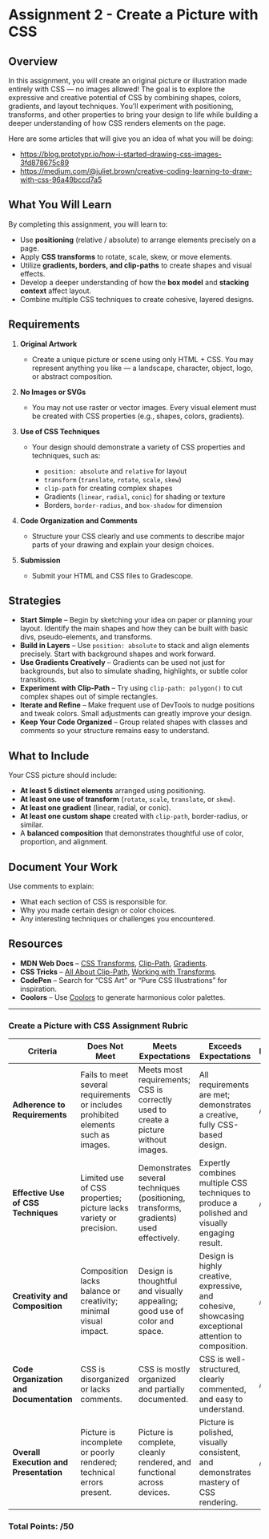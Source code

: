 # Assignment 2 - Create a Picture with CSS

## Overview

In this assignment, you will create an original picture or illustration made entirely with CSS — no images allowed! The goal is to explore the expressive and creative potential of CSS by combining shapes, colors, gradients, and layout techniques. You’ll experiment with positioning, transforms, and other properties to bring your design to life while building a deeper understanding of how CSS renders elements on the page.

Here are some articles that will give you an idea of what you will be doing: 

- https://blog.prototypr.io/how-i-started-drawing-css-images-3fd878675c89
- https://medium.com/@juliet.brown/creative-coding-learning-to-draw-with-css-96a49bccd7a5

## What You Will Learn

By completing this assignment, you will learn to:

* Use **positioning** (relative / absolute) to arrange elements precisely on a page.
* Apply **CSS transforms** to rotate, scale, skew, or move elements.
* Utilize **gradients, borders, and clip-paths** to create shapes and visual effects.
* Develop a deeper understanding of how the **box model** and **stacking context** affect layout.
* Combine multiple CSS techniques to create cohesive, layered designs.

## Requirements

1. **Original Artwork**

   * Create a unique picture or scene using only HTML + CSS. You may represent anything you like — a landscape, character, object, logo, or abstract composition.

2. **No Images or SVGs**

   * You may not use raster or vector images. Every visual element must be created with CSS properties (e.g., shapes, colors, gradients).

3. **Use of CSS Techniques**

   * Your design should demonstrate a variety of CSS properties and techniques, such as:

     * `position: absolute` and `relative` for layout
     * `transform` (`translate`, `rotate`, `scale`, `skew`)
     * `clip-path` for creating complex shapes
     * Gradients (`linear`, `radial`, `conic`) for shading or texture
     * Borders, `border-radius`, and `box-shadow` for dimension

4. **Code Organization and Comments**

   * Structure your CSS clearly and use comments to describe major parts of your drawing and explain your design choices.

5. **Submission**

   * Submit your HTML and CSS files to Gradescope.

## Strategies

* **Start Simple** – Begin by sketching your idea on paper or planning your layout. Identify the main shapes and how they can be built with basic divs, pseudo-elements, and transforms.
* **Build in Layers** – Use `position: absolute` to stack and align elements precisely. Start with background shapes and work forward.
* **Use Gradients Creatively** – Gradients can be used not just for backgrounds, but also to simulate shading, highlights, or subtle color transitions.
* **Experiment with Clip-Path** – Try using `clip-path: polygon()` to cut complex shapes out of simple rectangles.
* **Iterate and Refine** – Make frequent use of DevTools to nudge positions and tweak colors. Small adjustments can greatly improve your design.
* **Keep Your Code Organized** – Group related shapes with classes and comments so your structure remains easy to understand.

## What to Include

Your CSS picture should include:

* **At least 5 distinct elements** arranged using positioning.
* **At least one use of transform** (`rotate`, `scale`, `translate`, or `skew`).
* **At least one gradient** (linear, radial, or conic).
* **At least one custom shape** created with `clip-path`, border-radius, or similar.
* A **balanced composition** that demonstrates thoughtful use of color, proportion, and alignment.

## Document Your Work

Use comments to explain:

* What each section of CSS is responsible for.
* Why you made certain design or color choices.
* Any interesting techniques or challenges you encountered.

## Resources

* **MDN Web Docs** – [CSS Transforms](https://developer.mozilla.org/en-US/docs/Web/CSS/transform), [Clip-Path](https://developer.mozilla.org/en-US/docs/Web/CSS/clip-path), [Gradients](https://developer.mozilla.org/en-US/docs/Web/CSS/gradient).
* **CSS Tricks** – [All About Clip-Path](https://css-tricks.com/almanac/properties/c/clip-path/), [Working with Transforms](https://css-tricks.com/almanac/properties/t/transform/).
* **CodePen** – Search for “CSS Art” or “Pure CSS Illustrations” for inspiration.
* **Coolors** – Use [Coolors](https://coolors.co/) to generate harmonious color palettes.

---

### Create a Picture with CSS Assignment Rubric

| **Criteria**                            | **Does Not Meet**                                                                  | **Meets Expectations**                                                                 | **Exceeds Expectations**                                                                              | **Points** |
| --------------------------------------- | ---------------------------------------------------------------------------------- | -------------------------------------------------------------------------------------- | ----------------------------------------------------------------------------------------------------- | ---------- |
| **Adherence to Requirements**           | Fails to meet several requirements or includes prohibited elements such as images. | Meets most requirements; CSS is correctly used to create a picture without images.     | All requirements are met; demonstrates a creative, fully CSS-based design.                            | /10        |
| **Effective Use of CSS Techniques**     | Limited use of CSS properties; picture lacks variety or precision.                 | Demonstrates several techniques (positioning, transforms, gradients) used effectively. | Expertly combines multiple CSS techniques to produce a polished and visually engaging result.         | /10        |
| **Creativity and Composition**          | Composition lacks balance or creativity; minimal visual impact.                    | Design is thoughtful and visually appealing; good use of color and space.              | Design is highly creative, expressive, and cohesive, showcasing exceptional attention to composition. | /10        |
| **Code Organization and Documentation** | CSS is disorganized or lacks comments.                                             | CSS is mostly organized and partially documented.                                      | CSS is well-structured, clearly commented, and easy to understand.                                    | /10        |
| **Overall Execution and Presentation**  | Picture is incomplete or poorly rendered; technical errors present.                | Picture is complete, cleanly rendered, and functional across devices.                  | Picture is polished, visually consistent, and demonstrates mastery of CSS rendering.                  | /10        |

### Total Points: /50
